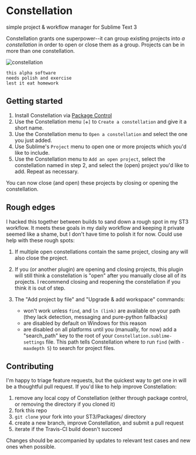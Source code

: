 # Constellation
simple project & workflow manager for Sublime Text 3

Constellation grants one superpower--it can group existing projects into *a constellation* in order to open or close them as a group. Projects can be in more than one constellation.

![constellation](https://user-images.githubusercontent.com/2548365/39898663-5dc4dcae-547d-11e8-96ba-613f81c2078f.png)

	this alpha software
	needs polish and exercise
	lest it eat homework

## Getting started
1. Install Constellation via [Package Control](https://packagecontrol.io/)
2. Use the Constellation menu `[❉]` to `Create a constellation` and give it a short name.
3. Use the Constellation menu to `Open a constellation` and select the one you just added.
4. Use Sublime's `Project` menu to open one or more projects which you'd like to include.
5. Use the Constellation menu to `Add an open project`, select the constellation named in step 2, and select the (open) project you'd like to add. Repeat as necessary.

You can now close (and open) these projects by closing or opening the constellation.

## Rough edges
I hacked this together between builds to sand down a rough spot in my ST3 workflow. It meets these goals in my daily workflow and keeping it private seemed like a shame, but I don't have time to polish it for now. Could use help with these rough spots:

1. If multiple open constellations contain the same project, closing any will also close the project.

2. If you (or another plugin) are opening and closing projects, this plugin will still think a constellation is "open" after you manually close all of its projects. I recommend closing and reopening the constellation if you think it is out of step.

3. The "Add project by file" and "Upgrade & add workspace" commands:
	- won't work unless `find`, and `ln (link)` are available on your path (they lack detection, messaging and pure-python fallbacks)
	- are disabled by default on Windows for this reason
	- are disabled on all platforms until you (manually, for now) add a "search_path" key to the root of your `Constellation.sublime-settings` file. This path tells Constellation where to run `find` (with `-maxdepth 5`) to search for project files.

## Contributing
I'm happy to triage feature requests, but the quickest way to get one in will be a thoughtful pull request. If you'd like to help improve Constellation:

1. remove any local copy of Constellation (either through package control, or removing the directory if you cloned it)
2. fork this repo
3. `git clone` your fork into your ST3/Packages/ directory
4. create a new branch, improve Constellation, and submit a pull request
5. iterate if the Travis-CI build doesn't succeed

Changes should be accompanied by updates to relevant test cases and new ones when possible.
